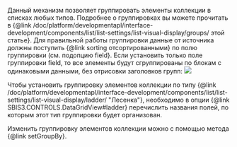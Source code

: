Данный механизм позволяет группировать элементы коллекции в списках любых типов. Подробнее о группировках вы
можете прочитать в {@link /doc/platform/developmentapl/interface-development/components/list/list-settings/list-visual-display/groups/ этой статье}.
Для правильной работы группировки данные от источника должны поступить {@link sorting отсортированными} по полю группировки (см. подопцию field}.
Если установить только поле группировки field, то все элементы будут сгруппированы по блокам с одинаковыми данными, без отрисовки заголовков групп:
![](/DSMixin09.png)   

Чтобы установить группировку элементов коллекции по типу {@link /doc/platform/developmentapl/interface-development/components/list/list-settings/list-visual-display/ladder/ "Лесенка"}, необходимо в опции {@link SBIS3.CONTROLS.DataGridView#ladder}
перечислить названия полей, по которым этот тип группировки будет организован.

Изменить группировку элементов коллекции можно с помощью метода {@link setGroupBy}.
